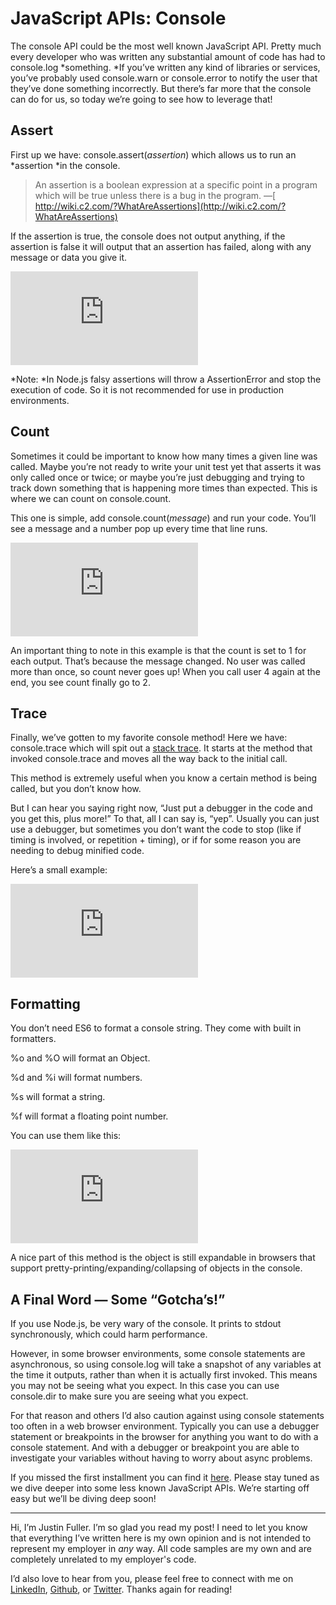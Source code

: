 
# JavaScript APIs: Console



The console API could be the most well known JavaScript API. Pretty much every developer who was written any substantial amount of code has had to console.log *something. *If you’ve written any kind of libraries or services, you’ve probably used console.warn or console.error to notify the user that they’ve done something incorrectly. But there’s far more that the console can do for us, so today we’re going to see how to leverage that!

## **Assert**

First up we have: console.assert(*assertion*) which allows us to run an *assertion *in the console.
> An assertion is a boolean expression at a specific point in a program which will be true unless there is a bug in the program. —[ http://wiki.c2.com/?WhatAreAssertions](http://wiki.c2.com/?WhatAreAssertions)

If the assertion is true, the console does not output anything, if the assertion is false it will output that an assertion has failed, along with any message or data you give it.

<iframe src="https://medium.com/media/6e51e02cafebe7cbd5f2ecdff6bfff6b" frameborder=0></iframe>

*Note: *In Node.js falsy assertions will throw a AssertionError and stop the execution of code. So it is not recommended for use in production environments.

## **Count**

Sometimes it could be important to know how many times a given line was called. Maybe you’re not ready to write your unit test yet that asserts it was only called once or twice; or maybe you’re just debugging and trying to track down something that is happening more times than expected. This is where we can count on console.count.

This one is simple, add console.count(*message*) and run your code. You’ll see a message and a number pop up every time that line runs.

<iframe src="https://medium.com/media/bdb768683402830f8ea9ad9232627cbf" frameborder=0></iframe>

An important thing to note in this example is that the count is set to 1 for each output. That’s because the message changed. No user was called more than once, so count never goes up! When you call user 4 again at the end, you see count finally go to 2.

## **Trace**

Finally, we’ve gotten to my favorite console method! Here we have: console.trace which will spit out a [stack trace](https://developer.mozilla.org/en-US/docs/Web/API/console#Stack_traces). It starts at the method that invoked console.trace and moves all the way back to the initial call.

This method is extremely useful when you know a certain method is being called, but you don’t know how.

But I can hear you saying right now, “Just put a debugger in the code and you get this, plus more!” To that, all I can say is, “yep”. Usually you can just use a debugger, but sometimes you don’t want the code to stop (like if timing is involved, or repetition + timing), or if for some reason you are needing to debug minified code.

Here’s a small example:

<iframe src="https://medium.com/media/680c17b1ee8981f81fc1d78caaff3a97" frameborder=0></iframe>

## **Formatting**

You don’t need ES6 to format a console string. They come with built in formatters.

%o and %O will format an Object.

%d and %i will format numbers.

%s will format a string.

%f will format a floating point number.

You can use them like this:

<iframe src="https://medium.com/media/504d4a6e7f5981bbc0573b2d30c5cd32" frameborder=0></iframe>

A nice part of this method is the object is still expandable in browsers that support pretty-printing/expanding/collapsing of objects in the console.

## A Final Word — Some “Gotcha’s!”

If you use Node.js, be very wary of the console. It prints to stdout synchronously, which could harm performance.

However, in some browser environments, some console statements are asynchronous, so using console.log will take a snapshot of any variables at the time it outputs, rather than when it is actually first invoked. This means you may not be seeing what you expect. In this case you can use console.dir to make sure you are seeing what you expect.

For that reason and others I’d also caution against using console statements too often in a web browser environment. Typically you can use a debugger statement or breakpoints in the browser for anything you want to do with a console statement. And with a debugger or breakpoint you are able to investigate your variables without having to worry about async problems.

If you missed the first installment you can find it [here](https://medium.com/@justindanielfuller/javascript-apis-video-api-db803f9fd1b7#.u5nd8sjwq). Please stay tuned as we dive deeper into some less known JavaScript APIs. We’re starting off easy but we’ll be diving deep soon!

---

Hi, I’m Justin Fuller. I’m so glad you read my post! I need to let you know that everything I’ve written here is my own opinion and is not intended to represent my employer in *any* way. All code samples are my own and are completely unrelated to my employer's code.

I’d also love to hear from you, please feel free to connect with me on [LinkedIn](https://www.linkedin.com/in/justin-fuller-8726b2b1/), [Github](https://github.com/justindfuller), or [Twitter](https://twitter.com/justin_d_fuller). Thanks again for reading!
